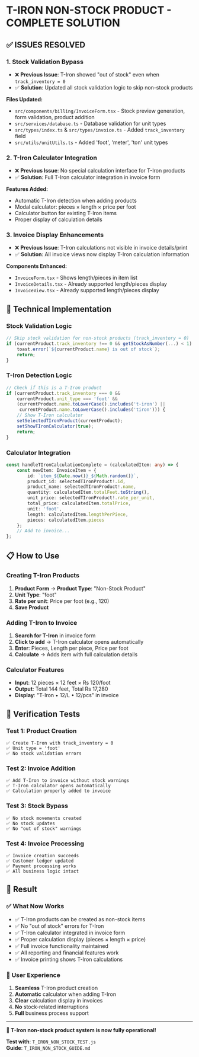 # T-IRON NON-STOCK PRODUCT - COMPLETE SOLUTION

## ✅ ISSUES RESOLVED

### 1. **Stock Validation Bypass**
- ❌ **Previous Issue**: T-Iron showed "out of stock" even when `track_inventory = 0`
- ✅ **Solution**: Updated all stock validation logic to skip non-stock products

**Files Updated:**
- `src/components/billing/InvoiceForm.tsx` - Stock preview generation, form validation, product addition
- `src/services/database.ts` - Database validation for unit types
- `src/types/index.ts` & `src/types/invoice.ts` - Added `track_inventory` field
- `src/utils/unitUtils.ts` - Added 'foot', 'meter', 'ton' unit types

### 2. **T-Iron Calculator Integration**
- ❌ **Previous Issue**: No special calculation interface for T-Iron products
- ✅ **Solution**: Full T-Iron calculator integration in invoice form

**Features Added:**
- Automatic T-Iron detection when adding products
- Modal calculator: pieces × length × price per foot
- Calculator button for existing T-Iron items
- Proper display of calculation details

### 3. **Invoice Display Enhancements**
- ❌ **Previous Issue**: T-Iron calculations not visible in invoice details/print
- ✅ **Solution**: All invoice views now display T-Iron calculation information

**Components Enhanced:**
- `InvoiceForm.tsx` - Shows length/pieces in item list
- `InvoiceDetails.tsx` - Already supported length/pieces display
- `InvoiceView.tsx` - Already supported length/pieces display

## 🔧 **Technical Implementation**

### Stock Validation Logic
```typescript
// Skip stock validation for non-stock products (track_inventory = 0)
if (currentProduct.track_inventory !== 0 && getStockAsNumber(...) < 1) {
    toast.error(`${currentProduct.name} is out of stock`);
    return;
}
```

### T-Iron Detection Logic
```typescript
// Check if this is a T-Iron product
if (currentProduct.track_inventory === 0 && 
    currentProduct.unit_type === 'foot' && 
    (currentProduct.name.toLowerCase().includes('t-iron') || 
     currentProduct.name.toLowerCase().includes('tiron'))) {
    // Show T-Iron calculator
    setSelectedTIronProduct(currentProduct);
    setShowTIronCalculator(true);
    return;
}
```

### Calculator Integration
```typescript
const handleTIronCalculationComplete = (calculatedItem: any) => {
    const newItem: InvoiceItem = {
        id: `item_${Date.now()}_${Math.random()}`,
        product_id: selectedTIronProduct!.id,
        product_name: selectedTIronProduct!.name,
        quantity: calculatedItem.totalFeet.toString(),
        unit_price: selectedTIronProduct!.rate_per_unit,
        total_price: calculatedItem.totalPrice,
        unit: 'foot',
        length: calculatedItem.lengthPerPiece,
        pieces: calculatedItem.pieces
    };
    // Add to invoice...
};
```

## 📋 **How to Use**

### Creating T-Iron Products
1. **Product Form** → **Product Type**: "Non-Stock Product"
2. **Unit Type**: "foot"
3. **Rate per unit**: Price per foot (e.g., 120)
4. **Save Product**

### Adding T-Iron to Invoice
1. **Search for T-Iron** in invoice form
2. **Click to add** → T-Iron calculator opens automatically
3. **Enter**: Pieces, Length per piece, Price per foot
4. **Calculate** → Adds item with full calculation details

### Calculator Features
- **Input**: 12 pieces × 12 feet × Rs 120/foot
- **Output**: Total 144 feet, Total Rs 17,280
- **Display**: "T-Iron • 12/L • 12/pcs" in invoice

## 🎯 **Verification Tests**

### Test 1: Product Creation
```
✅ Create T-Iron with track_inventory = 0
✅ Unit type = 'foot'
✅ No stock validation errors
```

### Test 2: Invoice Addition
```
✅ Add T-Iron to invoice without stock warnings
✅ T-Iron calculator opens automatically
✅ Calculation properly added to invoice
```

### Test 3: Stock Bypass
```
✅ No stock movements created
✅ No stock updates
✅ No "out of stock" warnings
```

### Test 4: Invoice Processing
```
✅ Invoice creation succeeds
✅ Customer ledger updated
✅ Payment processing works
✅ All business logic intact
```

## 🚀 **Result**

### ✅ **What Now Works**
- ✅ T-Iron products can be created as non-stock items
- ✅ No "out of stock" errors for T-Iron
- ✅ T-Iron calculator integrated in invoice form
- ✅ Proper calculation display (pieces × length × price)
- ✅ Full invoice functionality maintained
- ✅ All reporting and financial features work
- ✅ Invoice printing shows T-Iron calculations

### 🎉 **User Experience**
1. **Seamless** T-Iron product creation
2. **Automatic** calculator when adding T-Iron
3. **Clear** calculation display in invoices
4. **No** stock-related interruptions
5. **Full** business process support

---

**🎯 T-Iron non-stock product system is now fully operational!**

**Test with**: `T_IRON_NON_STOCK_TEST.js`  
**Guide**: `T_IRON_NON_STOCK_GUIDE.md`
